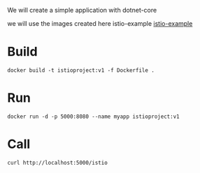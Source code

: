We will create a simple application with dotnet-core

we will use the images created here istio-example [istio-example](https://github.com/OktaySavdi/istio-example)


#  Build
````
docker build -t istioproject:v1 -f Dockerfile .
````
# Run
````
docker run -d -p 5000:8080 --name myapp istioproject:v1
````
# Call
````
curl http://localhost:5000/istio
````
